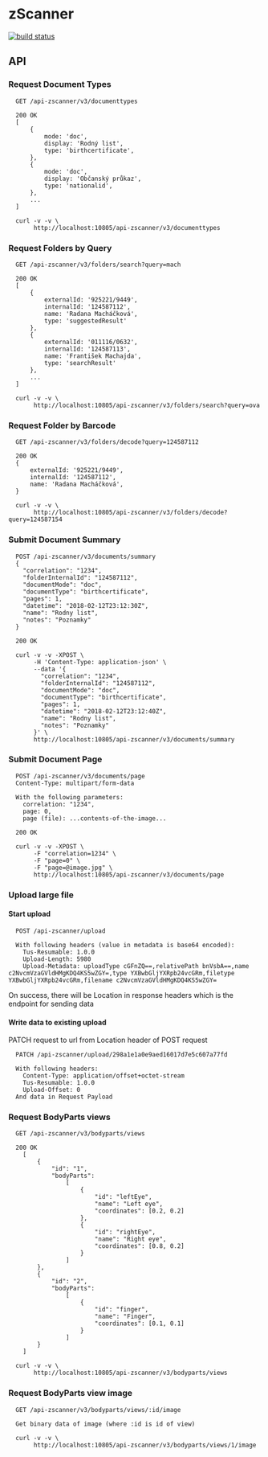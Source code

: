 # zScanner

[![build status](https://travis-ci.org/ikem-cz/zscanner-backend-node.svg?branch=master)](https://travis-ci.org/ikem-cz/zscanner-backend-node)

## API

### Request Document Types

```
  GET /api-zscanner/v3/documenttypes

  200 OK
  [
      {
          mode: 'doc',
          display: 'Rodný list',
          type: 'birthcertificate',
      },
      {
          mode: 'doc',
          display: 'Občanský průkaz',
          type: 'nationalid',
      },
      ...
  ]
```

```
  curl -v -v \
       http://localhost:10805/api-zscanner/v3/documenttypes
```

### Request Folders by Query

```
  GET /api-zscanner/v3/folders/search?query=mach

  200 OK
  [
      {
          externalId: '925221/9449',
          internalId: '124587112',
          name: 'Radana Macháčková',
          type: 'suggestedResult'
      },
      {
          externalId: '011116/0632',
          internalId: '124587113',
          name: 'František Machajda',
          type: 'searchResult'
      },
      ...
  ]
```

```
  curl -v -v \
       http://localhost:10805/api-zscanner/v3/folders/search?query=ova
```

### Request Folder by Barcode

```
  GET /api-zscanner/v3/folders/decode?query=124587112

  200 OK
  {
      externalId: '925221/9449',
      internalId: '124587112',
      name: 'Radana Macháčková',
  }
```

```
  curl -v -v \
       http://localhost:10805/api-zscanner/v3/folders/decode?query=124587154
```

### Submit Document Summary

```
  POST /api-zscanner/v3/documents/summary
  {
    "correlation": "1234",
    "folderInternalId": "124587112",
    "documentMode": "doc",
    "documentType": "birthcertificate",
    "pages": 1,
    "datetime": "2018-02-12T23:12:30Z",
    "name": "Rodny list",
    "notes": "Poznamky"
  }

  200 OK
```

```
  curl -v -v -XPOST \
       -H 'Content-Type: application-json' \
       --data '{
         "correlation": "1234",
         "folderInternalId": "124587112",
         "documentMode": "doc",
         "documentType": "birthcertificate",
         "pages": 1,
         "datetime": "2018-02-12T23:12:40Z",
         "name": "Rodny list",
         "notes": "Poznamky"
       }' \
       http://localhost:10805/api-zscanner/v3/documents/summary
```

### Submit Document Page

```
  POST /api-zscanner/v3/documents/page
  Content-Type: multipart/form-data

  With the following parameters:
    correlation: "1234",
    page: 0,
    page (file): ...contents-of-the-image...

  200 OK
```

```
  curl -v -v -XPOST \
       -F "correlation=1234" \
       -F "page=0" \
       -F "page=@image.jpg" \
       http://localhost:10805/api-zscanner/v3/documents/page
```

### Upload large file

#### Start upload

```
  POST /api-zscanner/upload

  With following headers (value in metadata is base64 encoded):
    Tus-Resumable: 1.0.0
    Upload-Length: 5980
    Upload-Metadata: uploadType cGFnZQ==,relativePath bnVsbA==,name c2NvcmVzaGVldHMgKDQ4KS5wZGY=,type YXBwbGljYXRpb24vcGRm,filetype YXBwbGljYXRpb24vcGRm,filename c2NvcmVzaGVldHMgKDQ4KS5wZGY=
```
On success, there will be Location in response headers which is the endpoint for sending data

#### Write data to existing upload

PATCH request to url from Location header of POST request

```
  PATCH /api-zscanner/upload/298a1e1a0e9aed16017d7e5c607a77fd

  With following headers:
    Content-Type: application/offset+octet-stream
    Tus-Resumable: 1.0.0
    Upload-Offset: 0
  And data in Request Payload
```

### Request BodyParts views

```
  GET /api-zscanner/v3/bodyparts/views

  200 OK
    [
        {
            "id": "1",
            "bodyParts":
                [
                    {
                        "id": "leftEye",
                        "name": "Left eye",
                        "coordinates": [0.2, 0.2]
                    },
                    {
                        "id": "rightEye",
                        "name": "Right eye",
                        "coordinates": [0.8, 0.2]
                    }
                ]
        },
        {
            "id": "2",
            "bodyParts":
                [
                    {
                        "id": "finger",
                        "name": "Finger",
                        "coordinates": [0.1, 0.1]
                    }
                ]
        }
    ]
```

```
  curl -v -v \
       http://localhost:10805/api-zscanner/v3/bodyparts/views
```

### Request BodyParts view image

```
  GET /api-zscanner/v3/bodyparts/views/:id/image

  Get binary data of image (where :id is id of view)
```


```
  curl -v -v \
       http://localhost:10805/api-zscanner/v3/bodyparts/views/1/image
```
